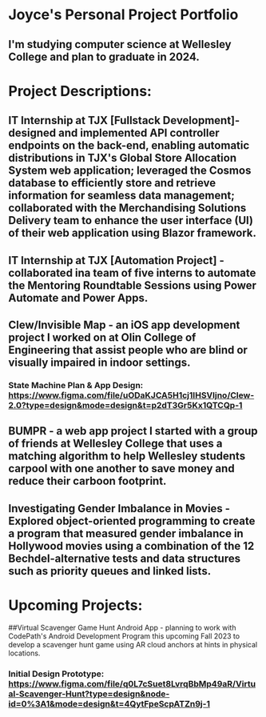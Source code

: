 # Joyce's Personal Project Portfolio

## I'm studying computer science at Wellesley College and plan to graduate in 2024.


# Project Descriptions:

## IT Internship at TJX [Fullstack Development]- designed and implemented API controller endpoints on the back-end, enabling automatic distributions in TJX's Global Store Allocation System web application; leveraged the Cosmos database to efficiently store and retrieve information for seamless data management; collaborated with the Merchandising Solutions Delivery team to enhance the user interface (UI) of their web application using Blazor framework.

## IT Internship at TJX [Automation Project] - collaborated ina team of five interns to automate the Mentoring Roundtable Sessions using Power Automate and Power Apps. 

## Clew/Invisible Map - an iOS app development project I worked on at Olin College of Engineering that assist people who are blind or visually impaired in indoor settings.
### State Machine Plan & App Design: https://www.figma.com/file/uODaKJCA5H1cj1IHSVljno/Clew-2.0?type=design&mode=design&t=p2dT3Gr5Kx1QTCQp-1

## BUMPR - a web app project I started with a group of friends at Wellesley College that uses a matching algorithm to help Wellesley students carpool with one another to save money and reduce their carboon footprint.

## Investigating Gender Imbalance in Movies - Explored object-oriented programming to create a program that measured gender imbalance in Hollywood movies using a combination of the 12 Bechdel-alternative tests and data structures such as priority queues and linked lists.


# Upcoming Projects:

##Virtual Scavenger Game Hunt Android App - planning to work with CodePath's Android Development Program this upcoming Fall 2023 to develop a scavenger hunt game using AR cloud anchors at hints in physical locations.
### Initial Design Prototype: https://www.figma.com/file/q0L7cSuet8LvrqBbMp49aR/Virtual-Scavenger-Hunt?type=design&node-id=0%3A1&mode=design&t=4QytFpeScpATZn9j-1 

